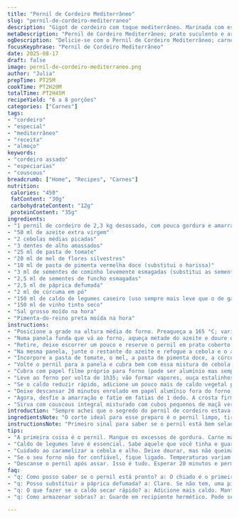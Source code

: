 ```yaml
---
title: "Pernil de Cordeiro Mediterrâneo"
slug: "pernil-de-cordeiro-mediterraneo"
description: "Gigot de cordeiro com toque mediterrâneo. Marinada com especiarias como cominho e páprica defumada; troca o harissa por pasta de pimenta vermelha doce, suavizando o calor. Textura macia, aroma encorpado e acabamento com molho encrostado. Cozimento lento que permite a fusão dos sabores sem perder o suculento do assado. Acompanhado por couscous com maçã verde e hortelã, um frescor que corta a gordura do cordeiro. Prato para 6 a 8 pessoas, sem glúten, lactose, ovos ou nozes."
metaDescription: "Pernil de Cordeiro Mediterrâneo; prato suculento e aromático com especiarias e couscous refrescante; perfeito para um almoço especial"
ogDescription: "Delicie-se com o Pernil de Cordeiro Mediterrâneo; carne macia e bem temperada; acompanhe com couscous de maçã verde; uma explosão de sabores"
focusKeyphrase: "Pernil de Cordeiro Mediterrâneo"
date: 2025-08-17
draft: false
image: pernil-de-cordeiro-mediterraneo.png
author: "Julia"
prepTime: PT25M
cookTime: PT2H20M
totalTime: PT2H45M
recipeYield: "6 a 8 porções"
categories: ["Carnes"]
tags:
- "cordeiro"
- "especial"
- "mediterrâneo"
- "receita"
- "almoço"
keywords:
- "cordeiro assado"
- "especiarias"
- "couscous"
breadcrumb: ["Home", "Recipes", "Carnes"]
nutrition: 
 calories: "450"
 fatContent: "30g"
 carbohydrateContent: "12g"
 proteinContent: "35g"
ingredients:
- "1 pernil de cordeiro de 2,3 kg desossado, com pouca gordura e amarrado"
- "50 ml de azeite extra virgem"
- "2 cebolas médias picadas"
- "3 dentes de alho amassados"
- "25 ml de pasta de tomate"
- "20 ml de mel de flores silvestres"
- "10 ml de pasta de pimenta vermelha doce (substitui o harissa)"
- "3 ml de sementes de cominho levemente esmagadas (substitui as sementes de mostarda)"
- "2,5 ml de sementes de funcho esmagadas"
- "2,5 ml de páprica defumada"
- "2 ml de cúrcuma em pó"
- "150 ml de caldo de legumes caseiro (uso sempre mais leve que o de galinha)"
- "150 ml de vinho tinto seco"
- "Sal grosso moído na hora"
- "Pimenta-do-reino preta moída na hora"
instructions:
- "Posicione a grade na altura média do forno. Preaqueça a 165 °C; varia conforme o forno, esse ajuste evita ressecar demais a carne."
- "Numa panela funda que vá ao forno, aqueça metade do azeite e doure o pernil por todos os lados em fogo alto; o barulho da carne chiando dá o ponto. Tempere generosamente com sal grosso e pimenta."
- "Retire, deixe escorrer um pouco e reserve o pernil em prato coberto para não esfriar."
- "Na mesma panela, junte o restante do azeite e refogue a cebola e o alho, mexendo devagar até começarem a caramelizar - ponto essencial para liberar a doçura natural. Acompanhe pelo aroma e a cor amarelada das cebolas."
- "Incorpore a pasta de tomate, o mel, a pasta de pimenta doce, a cúrcuma, a páprica, as sementes de cominho e o funcho. Mexa com cuidado para formar uma pasta perfumada e brilhante. Ajuste sal e pimenta à gosto. Tire do fogo, deixe amornar. Se esfriar surpreendentemente rápido, reaqueça levemente só para soltar o cheiro."
- "Volte o pernil para a panela e cubra bem com essa mistura de cebola temperada. Distribua o caldo de legumes e o vinho tinto ao redor, sem jogar direto no pernil para não remover a crosta da carne."
- "Cubra com papel filme próprio para forno (pode ser alumínio mas sempre garanta que o papel não grude na carne, para não perder suculência)."
- "Leve ao forno por volta de 1h35; vão formar vapores, ouça estalinhos que indicam o cozimento uniforme. Depois retire a cobertura para dourar, mais uns 35 minutos dando um toque ágil para criar crosta. A temperatura interna deve alcançar cerca de 58 °C para ficar ao ponto, levemente rosado."
- "Se o caldo reduzir rápido, adicione um pouco mais de caldo vegetal para manter umidade."
- "Deixe descansar 20 minutos enrolado em papel alumínio fora do forno; a temperatura vai subir para os 64 °C ideais para um assado suculento, e os sucos se redistribuem. Se não fizer isso, perde-se muita umidade e a carne seca."
- "Agora, desfie a amarração e fatie em fatias de 1 dedo. A crosta firme e a carne macia, com aromas de especiarias, estarão no ponto exato para cair no prato."
- "Sirva com couscous integral misturado com cubos pequenos de maçã verde e folhas de hortelã fresca; o frescor do couscous ilumina a profundidade do cordeiro."
introduction: "Sempre achei que o segredo do pernil de cordeiro estava no equilíbrio: especiarias que marcam presença, mas não atropelam a carne. Troquei o harissa, muitas vezes agressivo para alguns, pela pasta de pimenta doce, que traz um toque mediterrâneo com suavidade. O slow cook no forno, lento e controlado, ajuda a transformar uma peça fibrosa em um banquete de texturas e aromas, onde o mel e a pasta de tomate se encontram com o perfume do cominho e da páprica defumada. Descobri que explorar o som da carne chiando na frigideira indica se o fogo está certo. Bastam poucos minutos para formar uma crosta saborosa que sela os sucos. Servido com couscous com maçã verde, a experiência ganha frescor e contraste - uma aposta certeira para almoço de família ou encontro especial."
ingredientsNote: "O corte ideal para esse preparo é o pernil limpo, tirando o excesso de gordura para não amargar a carne. A combinação de especiarias pode variar conforme gosto - aqui uso cominho para substituir a semente de mostarda, que achei mais picante que o esperado. A páprica defumada traz profundidade, mas quem não quiser pode colocar também uma pitada de canela para um toque extra. Se não tiver caldo caseiro, uma mistura de água com meio cubo de caldo vegetal resolve. O vinho tinto deve ser seco e de boa qualidade – nunca aquele barato e azedo; só isso já muda o perfil do molho. O mel suaviza e ajuda na caramelização, use mel de qualidade, pode substituir por xarope de agave se necessário. A pasta de pimenta vermelha doce é fácil de achar em mercados especializados; caso não tenha, pasta de tomate com uma pitada de pimenta dedo-de-moça picada pode funcionar."
instructionsNote: "Primeiro sinal para saber se o pernil está bem selado: som forte de chiado que para imediatamente se a panela não estiver quente. A caramelização da cebola e do alho é onde começa a construção do sabor: deixe-os atingir cor dourada sem queimar para evitar amargor. Incorpore as pastas e especiarias com cuidado - o calor residual vai abrir esses aromas. Cozinhar coberto evita que o pernil resseque; atenção à textura da crosta, ao remover a cobertura, o pernil deve estar criando uma leve crosta fina e brilhante. A temperatura interna é referência, mas controlar pela textura - firme, porém elástica ao toque - é para cozinheiros de verdade. Durante o descanso, papel alumínio aquece de leve e evita choque térmico. Servir fatiado com couscous com maçã traz contraste de texturas e refrescância que corta a gordura. Em emergências, finalize com toque de limão siciliano espremido para equilibrar. E lembre: nada de pressa, cordeiro conta com paciência para revelar seu melhor."
tips:
- "A primeira coisa é o pernil. Mangue os excessos de gordura. Carne mais limpa mais sabor. Ponto de fritura deve ser firme. O chiado é seu amigo e diz muito do cozimento."
- "Caldo de legumes leve é essencial. Sabe aquele que você tinha e guardou? Use! Se não tiver, mistura de água com meio cubo de caldo vegetal. Mudança de sabor grande!"
- "Cuidado ao caramelizar a cebola e alho. Deixe dourar, mas não queimar. O amargo do queimado rouba o sabor. O aroma doce vai surgir, esse é o sinal."
- "Se o seu forno não for confiável, fique ligado. Temperaturas variam muito, então fique de olho na carne. 58 °C é o que você quer. Uma temperatura interna exata faz milagre."
- "Descanse o pernil após assar. Isso é tudo. Esperar 20 minutos e permitir que os sucos se redistribuam é mágico. Enrolado em papel alumínio é muito sábio."
faq:
- "q: Como posso saber se o pernil está pronto? a: O chiado é o primeiro sinal. Poke a carne e confirma textura, firme mas elástica, não esquecendo da temperatura interna de 58 °C."
- "q: Posso substituir a páprica defumada? a: Claro. Se não tem, uma pitada de canela pode dar outro perfil. Mas tome cuidado. Canela intrusiva é ruim!"
- "q: O que fazer se o caldo secar rápido? a: Adicione mais caldo. Mantenha a umidade! Se não tiver, água é solução, mas caldo é sempre melhor. Mais sabor."
- "q: Como armazenar sobras? a: Guarde em recipiente hermético. Pode ser refrigerado e usado em até 3 dias. Mas também pode congelar. Em porções pequenas, facilita no futuro."

---
```

